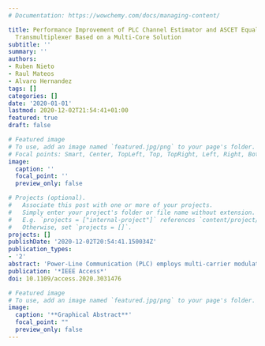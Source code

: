 ```yaml
---
# Documentation: https://wowchemy.com/docs/managing-content/

title: Performance Improvement of PLC Channel Estimator and ASCET Equalizer in a FBMC
  Transmultiplexer Based on a Multi-Core Solution
subtitle: ''
summary: ''
authors:
- Ruben Nieto
- Raul Mateos
- Alvaro Hernandez
tags: []
categories: []
date: '2020-01-01'
lastmod: 2020-12-02T21:54:41+01:00
featured: true
draft: false

# Featured image
# To use, add an image named `featured.jpg/png` to your page's folder.
# Focal points: Smart, Center, TopLeft, Top, TopRight, Left, Right, BottomLeft, Bottom, BottomRight.
image:
  caption: ''
  focal_point: ''
  preview_only: false

# Projects (optional).
#   Associate this post with one or more of your projects.
#   Simply enter your project's folder or file name without extension.
#   E.g. `projects = ["internal-project"]` references `content/project/deep-learning/index.md`.
#   Otherwise, set `projects = []`.
projects: []
publishDate: '2020-12-02T20:54:41.150034Z'
publication_types:
- '2'
abstract: 'Power-Line Communication (PLC) employs multi-carrier modulations, such as Filter-Bank Multi-Carrier (FBMC), to improve communications through the PLC channel and provide an efficient use of the spectrum, thus allowing higher data rates. Since one of the main drawbacks is the noisy channel with multipath and frequency-selective fading, the receiver typically includes a channel estimator and equalizer, at the expense of increasing the computational load and complexity of that receiver and making it difficult to obtain real-time solutions. In this context, this work proposes a heterogeneous System-on-Chip (SoC) architecture for the real-time implementation of a FBMC transmultiplexer that involves the channel estimation and equalization at the reception stage. For that purpose, the performance of a multi-core approach is evaluated for both the Zynq® 7000 SoC and theZynq®UltraScale+ (US+) devices, by using a single-, dual- and quad-core solution to perform the channel estimation and the calculation of the equalizer coefficients in the ARM processor available in the proposed architecture. Two approaches have been analysed for the necessary synchronization among cores; one based on atomic instructions and the other one on interrupts. The dual-core proposal in both Zynq® 7000 and Zynq® US+ provides a x2 acceleration compared to the single-core proposal, whereas the quad-core one inZynq®US+ does not provide a x4 acceleration as expected, due to the timing overheads of the synchronization among cores imposed by the data dependencies existing in these tasks. Experimental results include the evaluation of the processing times for each task in the algorithm, as well as the acceleration obtained by each proposal. The proposed architecture can be easily applied to other processing algorithms that may take advantage of the parallelism provided by the multi-core approach in a more efficient way, depending on their data dependencies.'
publication: '*IEEE Access*'
doi: 10.1109/access.2020.3031476

# Featured image
# To use, add an image named `featured.jpg/png` to your page's folder. 
image:
  caption: '**Graphical Abstract**'
  focal_point: ""
  preview_only: false
---
```


